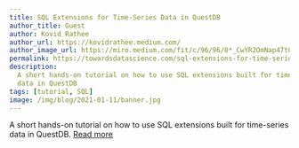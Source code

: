 ```yaml
---
title: SQL Extensions for Time-Series Data in QuestDB
author_title: Guest
author: Kovid Rathee
author_url: https://kovidrathee.medium.com/
author_image_url: https://miro.medium.com/fit/c/96/96/0*_CwYR2OmNap47tQO.jpg
permalink: https://towardsdatascience.com/sql-extensions-for-time-series-data-in-questdb-f6b53acf3213
description:
  A short hands-on tutorial on how to use SQL extensions built for time-series
  data in QuestDB
tags: [tutorial, SQL]
image: /img/blog/2021-01-11/banner.jpg
---
```


A short hands-on tutorial on how to use SQL extensions built for time-series data in QuestDB. [Read more](https://towardsdatascience.com/sql-extensions-for-time-series-data-in-questdb-f6b53acf3213)